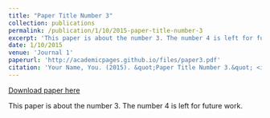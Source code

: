 ```yaml
---
title: "Paper Title Number 3"
collection: publications
permalink: /publication/1/10/2015-paper-title-number-3
excerpt: 'This paper is about the number 3. The number 4 is left for future work.'
date: 1/10/2015
venue: 'Journal 1'
paperurl: 'http://academicpages.github.io/files/paper3.pdf'
citation: 'Your Name, You. (2015). &quot;Paper Title Number 3.&quot; <i>Journal 1</i>. 1(3).'
---
```


<a href='http://academicpages.github.io/files/paper3.pdf'>Download paper here</a>

This paper is about the number 3. The number 4 is left for future work.
